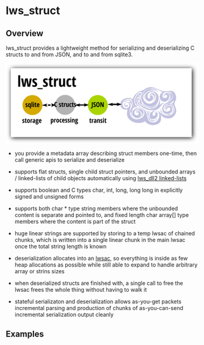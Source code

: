 # lws_struct

## Overview

lws_struct provides a lightweight method for serializing and deserializing C
structs to and from JSON, and to and from sqlite3.

![lws_struct overview](../doc-assets/lws_struct-overview.svg)

 - you provide a metadata array describing struct members one-time, then call
   generic apis to serialize and deserialize 

 - supports flat structs, single child struct pointers, and unbounded arrays /
   linked-lists of child objects automatically using [lws_dll2 linked-lists](./README.lws_dll.md)
 
 - supports boolean and C types char, int, long, long long in explicitly signed
   and unsigned forms
 
 - supports both char * type string members where the unbounded content is
   separate and pointed to, and fixed length char array[] type members where
   the content is part of the struct

 - huge linear strings are supported by storing to a temp lwsac of chained chunks,
   which is written into a single linear chunk in the main lwsac once the
   total string length is known
   
 - deserialization allocates into an [lwsac](../lib/misc/lwsac/README.md), so everything is inside as few
   heap allocations as possible while still able to expand to handle arbitrary
   array or strins sizes
   
 - when deserialized structs are finished with, a single call to free the
   lwsac frees the whole thing without having to walk it
   
 - stateful serializaton and deserialization allows as-you-get packets incremental
   parsing and production of chunks of as-you-can-send incremental serialization
   output cleanly

## Examples
